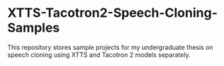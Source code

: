 # XTTS-Tacotron2-Speech-Cloning-Samples
This repository stores sample projects for my undergraduate thesis on speech cloning using XTTS and Tacotron 2 models separately.
